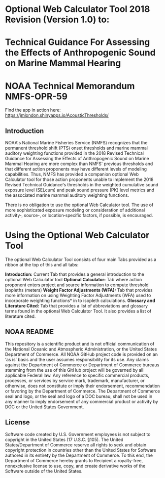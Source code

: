 # Optional Web Calculator Tool 2018 Revision (Version 1.0) to:
# Technical Guidance For Assessing the Effects of Anthropogenic Sound on Marine Mammal Hearing
# NOAA Technical Memorandum NMFS-OPR-59

Find the app in action here: https://jmlondon.shinyapps.io/AcousticThresholds/

## Introduction

NOAA's National Marine Fisheries Service (NMFS) recognizes that the permanent threshold shift (PTS) onset thresholds and marine mammal auditory weighting functions provided in the 2018 Revised Technical Guidance for Assessing the Effects of Anthropogenic Sound on Marine Mammal Hearing are more complex than NMFS' previous thresholds and that different action proponents may have different levels of modeling capabilities. Thus, NMFS has provided a companion optional Web Calculator tool for those action proponents unable to implement the 2018 Revised Technical Guidance's thresholds in the weighted cumulative sound exposure level (SELcum) and peak sound pressure (PK) level metrics and the associated marine mammal auditory weighting functions.

There is no obligation to use the optional Web Calculator tool. The use of more sophisticated exposure modeling or consideration of additional activity‐, source-, or location‐specific factors, if possible, is encouraged.

# Using the Optional Web Calculator Tool

The optional Web Calculator Tool consists of four main Tabs provided as a ribbon at the top of this and all tabs:

**Introduction:** Current Tab that provides a general introduction to the optional Web Calculator tool
**Optional Calculator:** Tab where action proponent enters project and source information to compute threshold isopleths (meters)
**Weight Factor Adjustments (WFA):** Tab that provides more information on using Weighting Factor Adjustments (WFA) used to incorporate weighting functions* in to isopleth calculations.
**Glossary and Literature Cited:** Tab that provides a list of abbreviations and glossary terms found in the optional Web Calculator Tool. It also provides a list of literature cited.

## NOAA README

This repository is a scientific product and is not official communication of the National Oceanic and Atmospheric Administration, or the United States Department of Commerce. All NOAA GitHub project code is provided on an ‘as is’ basis and the user assumes responsibility for its use. Any claims against the Department of Commerce or Department of Commerce bureaus stemming from the use of this GitHub project will be governed by all applicable Federal law. Any reference to specific commercial products, processes, or services by service mark, trademark, manufacturer, or otherwise, does not constitute or imply their endorsement, recommendation or favoring by the Department of Commerce. The Department of Commerce seal and logo, or the seal and logo of a DOC bureau, shall not be used in any manner to imply endorsement of any commercial product or activity by DOC or the United States Government.

## License

Software code created by U.S. Government employees is not subject to copyright in the United States (17 U.S.C. §105). The United States/Department of Commerce reserve all rights to seek and obtain copyright protection in countries other than the United States for Software authored in its entirety by the Department of Commerce. To this end, the Department of Commerce hereby grants to Recipient a royalty-free, nonexclusive license to use, copy, and create derivative works of the Software outside of the United States.
